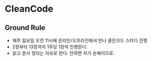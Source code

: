 # CleanCode

## Ground Rule

* 매주 일요일 오전 11시에 온라인/오프라인에서 만나 클린코드 스터디 진행
* 2장부터 13장까지 1주당 1장씩 진행한다.
* 읽고 문서 정리는 자유로 한다. 안하면 자기 손해이므로.
